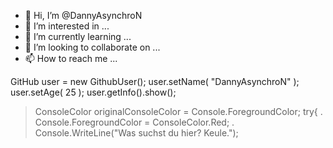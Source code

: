 - 👋 Hi, I’m @DannyAsynchroN
- 👀 I’m interested in ...
- 🌱 I’m currently learning ...
- 💞️ I’m looking to collaborate on ...
- 📫 How to reach me ...

<!---
DannyAsynchroN/DannyAsynchroN is a ✨ special ✨ repository because its `README.md` (this file) appears on your GitHub profile.
You can click the Preview link to take a look at your changes.
--->


GitHub user = new GithubUser();
user.setName( "DannyAsynchroN" ); 
user.setAge( 25 );
user.getInfo().show();

> ConsoleColor originalConsoleColor  = Console.ForegroundColor;
> try{
.  Console.ForegroundColor = ConsoleColor.Red;
.  Console.WriteLine("Was suchst du hier? Keule.");
